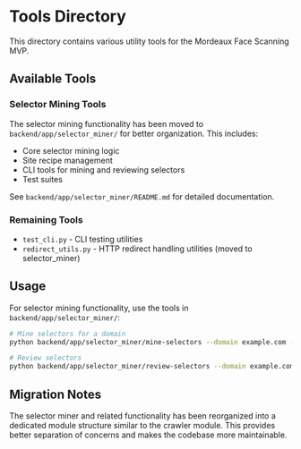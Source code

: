 # Tools Directory

This directory contains various utility tools for the Mordeaux Face Scanning MVP.

## Available Tools

### Selector Mining Tools
The selector mining functionality has been moved to `backend/app/selector_miner/` for better organization. This includes:

- Core selector mining logic
- Site recipe management
- CLI tools for mining and reviewing selectors
- Test suites

See `backend/app/selector_miner/README.md` for detailed documentation.

### Remaining Tools

- `test_cli.py` - CLI testing utilities
- `redirect_utils.py` - HTTP redirect handling utilities (moved to selector_miner)

## Usage

For selector mining functionality, use the tools in `backend/app/selector_miner/`:

```bash
# Mine selectors for a domain
python backend/app/selector_miner/mine-selectors --domain example.com --urls urls.txt --out site_recipes.yaml

# Review selectors
python backend/app/selector_miner/review-selectors --domain example.com
```

## Migration Notes

The selector miner and related functionality has been reorganized into a dedicated module structure similar to the crawler module. This provides better separation of concerns and makes the codebase more maintainable.
